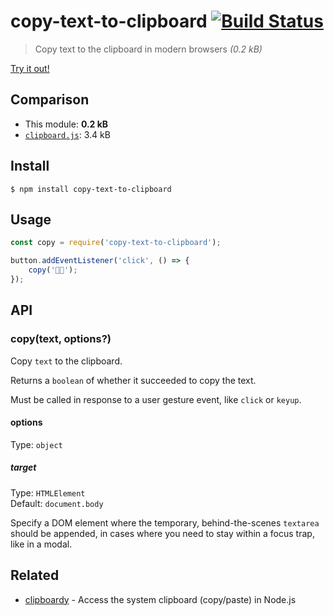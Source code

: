 # copy-text-to-clipboard [![Build Status](https://travis-ci.org/sindresorhus/copy-text-to-clipboard.svg?branch=master)](https://travis-ci.org/sindresorhus/copy-text-to-clipboard)

> Copy text to the clipboard in modern browsers *(0.2 kB)*

[Try it out!](https://jsfiddle.net/sindresorhus/6406v3pf/)


## Comparison

- This module: **0.2 kB**
- [`clipboard.js`](https://github.com/zenorocha/clipboard.js): 3.4 kB


## Install

```
$ npm install copy-text-to-clipboard
```


## Usage

```js
const copy = require('copy-text-to-clipboard');

button.addEventListener('click', () => {
	copy('🦄🌈');
});
```


## API

### copy(text, options?)

Copy `text` to the clipboard.

Returns a `boolean` of whether it succeeded to copy the text.

Must be called in response to a user gesture event, like `click` or `keyup`.

#### options

Type: `object`

##### target

Type: `HTMLElement`\
Default: `document.body`

Specify a DOM element where the temporary, behind-the-scenes `textarea` should be appended, in cases where you need to stay within a focus trap, like in a modal.

## Related

- [clipboardy](https://github.com/sindresorhus/clipboardy) - Access the system clipboard (copy/paste) in Node.js
